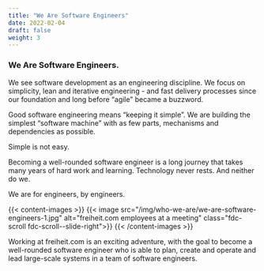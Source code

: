 ```yaml
---
title: "We Are Software Engineers"
date: 2022-02-04
draft: false
weight: 3
---
```


### We Are Software Engineers.

We see software development as an engineering discipline. We focus on simplicity, lean and iterative engineering - and fast delivery processes since our foundation and long before “agile” became a buzzword.

Good software engineering means “keeping it simple”. We are building the simplest “software machine” with as few parts, mechanisms and dependencies as possible.

Simple is not easy.

Becoming a well-rounded software engineer is a long journey that takes many years of hard work and learning. Technology never rests. And neither do we.

We are for engineers, by engineers.


{{< content-images >}}
  {{< image src="/img/who-we-are/we-are-software-engineers-1.jpg" alt="freiheit.com employees at a meeting" class="fdc-scroll fdc-scroll--slide-right">}}
{{< /content-images >}}

Working at freiheit.com is an exciting adventure, with the goal to become a well-rounded software engineer who is able to plan, create and operate and lead large-scale systems in a team of software engineers.
